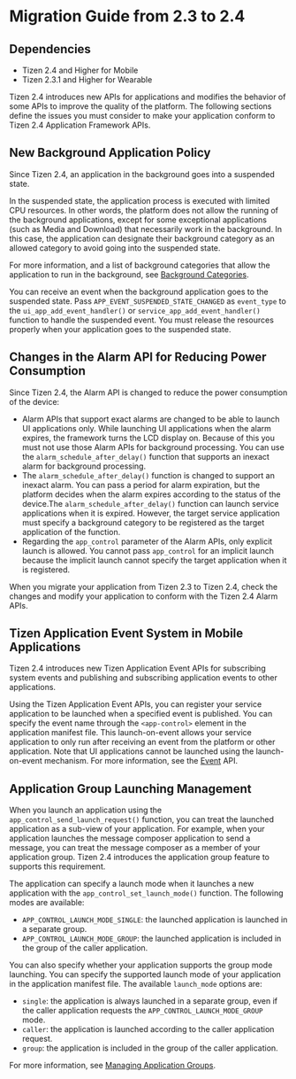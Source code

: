 # Migration Guide from 2.3 to 2.4
## Dependencies
- Tizen 2.4 and Higher for Mobile
- Tizen 2.3.1 and Higher for Wearable

Tizen 2.4 introduces new APIs for applications and modifies the behavior of some APIs to improve the quality of the platform. The following sections define the issues you must consider to make your application conform to Tizen 2.4 Application Framework APIs.

## New Background Application Policy

Since Tizen 2.4, an application in the background goes into a suspended state.

In the suspended state, the application process is executed with limited CPU resources. In other words, the platform does not allow the running of the background applications, except for some exceptional applications (such as Media and Download) that necessarily work in the background. In this case, the application can designate their background category as an allowed category to avoid going into the suspended state.

For more information, and a list of background categories that allow the application to run in the background, see [Background Categories](app-management/efl-ui-app-n.md#allow_bg).

You can receive an event when the background application goes to the suspended state. Pass `APP_EVENT_SUSPENDED_STATE_CHANGED` as `event_type` to the `ui_app_add_event_handler()` or `service_app_add_event_handler()` function to handle the suspended event. You must release the resources properly when your application goes to the suspended state.

## Changes in the Alarm API for Reducing Power Consumption

Since Tizen 2.4, the Alarm API is changed to reduce the power consumption of the device:

- Alarm APIs that support exact alarms are changed to be able to launch UI applications only. While launching UI applications when the alarm expires, the framework turns the LCD display on. Because of this you must not use those Alarm APIs for background processing. You can use the `alarm_schedule_after_delay()` function that supports an inexact alarm for background processing.
- The `alarm_schedule_after_delay()` function is changed to support an inexact alarm. You can pass a period for alarm expiration, but the platform decides when the alarm expires according to the status of the device.The `alarm_schedule_after_delay()` function can launch service applications when it is expired. However, the target service application must specify a background category to be registered as the target application of the function.
- Regarding the `app_control` parameter of the Alarm APIs, only explicit launch is allowed. You cannot pass `app_control` for an implicit launch because the implicit launch cannot specify the target application when it is registered.

When you migrate your application from Tizen 2.3 to Tizen 2.4, check the changes and modify your application to conform with the Tizen 2.4 Alarm APIs.

## Tizen Application Event System in Mobile Applications

Tizen 2.4 introduces new Tizen Application Event APIs for subscribing system events and publishing and subscribing application events to other applications.

Using the Tizen Application Event APIs, you can register your service application to be launched when a specified event is published. You can specify the event name through the `<app-control>` element in the application manifest file. This launch-on-event allows your service application to only run after receiving an event from the platform or other application. Note that UI applications cannot be launched using the launch-on-event mechanism. For more information, see the [Event](../../../org.tizen.native.mobile.apireference/group__CAPI__EVENT__MODULE.html) API.

## Application Group Launching Management

When you launch an application using the `app_control_send_launch_request()` function, you can treat the launched application as a sub-view of your application. For example, when your application launches the message composer application to send a message, you can treat the message composer as a member of your application group. Tizen 2.4 introduces the application group feature to supports this requirement.

The application can specify a launch mode when it launches a new application with the `app_control_set_launch_mode()` function. The following modes are available:

- `APP_CONTROL_LAUNCH_MODE_SINGLE`: the launched application is launched in a separate group.
- `APP_CONTROL_LAUNCH_MODE_GROUP`: the launched application is included in the group of the caller application.

You can also specify whether your application supports the group mode launching. You can specify the supported launch mode of your application in the application manifest file. The available `launch_mode` options are:

- `single`: the application is always launched in a separate group, even if the caller application requests the `APP_CONTROL_LAUNCH_MODE_GROUP` mode.
- `caller`: the application is launched according to the caller application request.
- `group`: the application is included in the group of the caller application.

For more information, see [Managing Application Groups](app-management/app-controls-n.md#group).